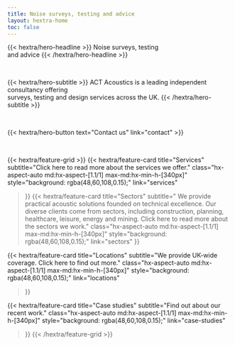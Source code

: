 ```yaml
---
title: Noise surveys, testing and advice
layout: hextra-home
toc: false
---
```


<div class="hx-mt-6"></div>

<div class="hx-mt-6 hx-mb-6">
{{< hextra/hero-headline >}} Noise surveys, testing
   <br class="sm:hx-block hx-hidden" />
   and advice
{{< /hextra/hero-headline >}}
</div>

<p>&nbsp</p>

<div class="hx-mb-12">
{{< hextra/hero-subtitle >}}
  ACT Acoustics is a leading independent consultancy offering
   <br class="sm:hx-block hx-hidden" />
   surveys, testing and design services across the UK.
{{< /hextra/hero-subtitle >}}
</div>

<p>&nbsp</p>

<div class="hx-mb-6">
{{< hextra/hero-button text="Contact us" link="contact" >}}
</div>

<p>&nbsp</p>

<div class="hx-mt-6"></div>


{{< hextra/feature-grid >}}
  {{< hextra/feature-card
    title="Services"
    subtitle="Click here to read more about the services we offer."
    class="hx-aspect-auto md:hx-aspect-[1.1/1] max-md:hx-min-h-[340px]"
    style="background: rgba(48,60,108,0.15);"
    link="services"
  >}}
  {{< hextra/feature-card
    title="Sectors"
    subtitle=" We provide practical acoustic solutions founded on technical excellence. Our diverse clients come from sectors, including construction, planning, healthcare, leisure, energy and mining. Click here to read more about the sectors we work."
    class="hx-aspect-auto md:hx-aspect-[1.1/1] max-md:hx-min-h-[340px]"
    style="background: rgba(48,60,108,0.15);"
    link="sectors"
  >}}

{{< hextra/feature-card
    title="Locations"
    subtitle="We provide UK-wide coverage. Click here to find out more."
    class="hx-aspect-auto md:hx-aspect-[1.1/1] max-md:hx-min-h-[340px]"
    style="background: rgba(48,60,108,0.15);"
    link="locations"
  >}}

{{< hextra/feature-card
    title="Case studies"
    subtitle="Find out about our recent work."
    class="hx-aspect-auto md:hx-aspect-[1.1/1] max-md:hx-min-h-[340px]"
    style="background: rgba(48,60,108,0.15);"
    link="case-studies"
  >}}
{{< /hextra/feature-grid >}}
